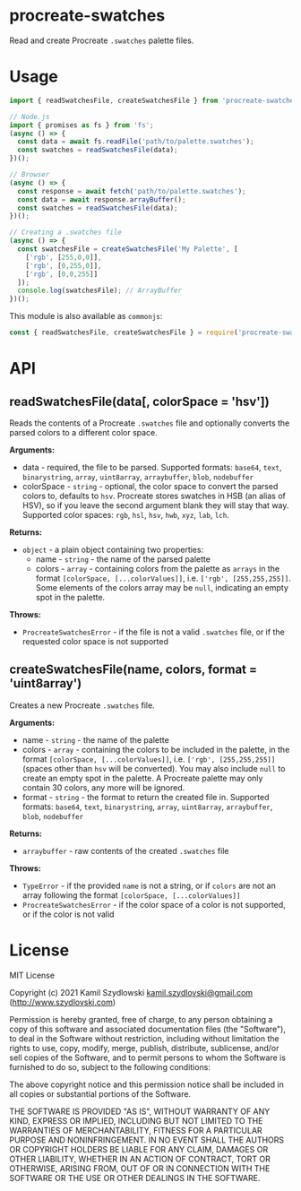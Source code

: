 # procreate-swatches

Read and create Procreate `.swatches` palette files.

# Usage

```javascript
import { readSwatchesFile, createSwatchesFile } from 'procreate-swatches';

// Node.js
import { promises as fs } from 'fs';
(async () => {
  const data = await fs.readFile('path/to/palette.swatches');
  const swatches = readSwatchesFile(data);
})();

// Browser
(async () => {
  const response = await fetch('path/to/palette.swatches');
  const data = await response.arrayBuffer();
  const swatches = readSwatchesFile(data);
})();

// Creating a .swatches file
(async () => {
  const swatchesFile = createSwatchesFile('My Palette', [
    ['rgb', [255,0,0]],
    ['rgb', [0,255,0]],
    ['rgb', [0,0,255]]
  ]);
  console.log(swatchesFile); // ArrayBuffer
})();
```

This module is also available as `commonjs`:

```javascript
const { readSwatchesFile, createSwatchesFile } = require('procreate-swatches/cjs');
```

# API

## readSwatchesFile(data[, colorSpace = 'hsv'])

Reads the contents of a Procreate `.swatches` file and optionally converts the parsed colors to a different color space.

**Arguments:**
- data - required, the file to be parsed. Supported formats: `base64`, `text`, `binarystring`, `array`, `uint8array`, `arraybuffer`, `blob`, `nodebuffer`
- colorSpace - `string` - optional, the color space to convert the parsed colors to, defaults to `hsv`. Procreate stores swatches in HSB (an alias of HSV), so if you leave the second argument blank they will stay that way. Supported color spaces: `rgb`, `hsl`, `hsv`, `hwb`, `xyz`, `lab`, `lch`.

**Returns:**
- `object` - a plain object containing two properties:
  - name - `string` - the name of the parsed palette
  - colors - `array` - containing colors from the palette as `arrays` in the format `[colorSpace, [...colorValues]]`, i.e. `['rgb', [255,255,255]]`. Some elements of the colors array may be `null`, indicating an empty spot in the palette.

**Throws:**
- `ProcreateSwatchesError` - if the file is not a valid `.swatches` file, or if the requested color space is not supported

## createSwatchesFile(name, colors, format = 'uint8array')

Creates a new Procreate `.swatches` file.

**Arguments:**
 - name - `string` - the name of the palette
 - colors - `array` - containing the colors to be included in the palette, in the format `[colorSpace, [...colorValues]]`, i.e. `['rgb', [255,255,255]]` (spaces other than `hsv` will be converted). You may also include `null` to create an empty spot in the palette. A Procreate palette may only contain 30 colors, any more will be ignored.
 - format - `string` - the format to return the created file in. Supported formats: `base64`, `text`, `binarystring`, `array`, `uint8array`, `arraybuffer`, `blob`, `nodebuffer`

**Returns:**
- `arraybuffer` - raw contents of the created `.swatches` file

**Throws:**
- `TypeError` - if the provided `name` is not a string, or if `colors` are not an array following the format `[colorSpace, [...colorValues]]`
- `ProcreateSwatchesError` - if the color space of a color is not supported, or if the color is not valid

# License

MIT License

Copyright (c) 2021 Kamil Szydlowski <kamil.szydlovski@gmail.com> (http://www.szydlovski.com)

Permission is hereby granted, free of charge, to any person obtaining a copy
of this software and associated documentation files (the "Software"), to deal
in the Software without restriction, including without limitation the rights
to use, copy, modify, merge, publish, distribute, sublicense, and/or sell
copies of the Software, and to permit persons to whom the Software is
furnished to do so, subject to the following conditions:

The above copyright notice and this permission notice shall be included in all
copies or substantial portions of the Software.

THE SOFTWARE IS PROVIDED "AS IS", WITHOUT WARRANTY OF ANY KIND, EXPRESS OR
IMPLIED, INCLUDING BUT NOT LIMITED TO THE WARRANTIES OF MERCHANTABILITY,
FITNESS FOR A PARTICULAR PURPOSE AND NONINFRINGEMENT. IN NO EVENT SHALL THE
AUTHORS OR COPYRIGHT HOLDERS BE LIABLE FOR ANY CLAIM, DAMAGES OR OTHER
LIABILITY, WHETHER IN AN ACTION OF CONTRACT, TORT OR OTHERWISE, ARISING FROM,
OUT OF OR IN CONNECTION WITH THE SOFTWARE OR THE USE OR OTHER DEALINGS IN THE
SOFTWARE.
